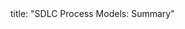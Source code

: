 <frontmatter>
title: "SDLC Process Models: Summary"
</frontmatter>

<include src="container-inPage-asFlat.md" boilerplate />